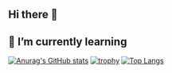 ## Hi there 👋
## 🌱 I’m currently learning
[![Anurag's GitHub stats](https://github-readme-stats.vercel.app/api?username=AlokSingh04&show_icons=true&theme=radical)](https://github.com/AlokSingh04)
[![trophy](https://github-profile-trophy.vercel.app/?username=AlokSingh04)](https://github.com/AlokSingh04)
[![Top Langs](https://github-readme-stats.vercel.app/api/top-langs/?username=AlokSingh04&layout=compact)](https://github.com/AlokSingh04)

<!--
**AlokSingh04/AlokSingh04** is a ✨ _special_ ✨ repository because its `README.md` (this file) appears on your GitHub profile.

Here are some ideas to get you started:

- 🔭 I’m currently working on ...
- 🌱 I’m currently learning ...
- 👯 I’m looking to collaborate on ...
- 🤔 I’m looking for help with ...
- 💬 Ask me about ...
- 📫 How to reach me: ...
- 😄 Pronouns: ...
- ⚡ Fun fact: ...
-->
